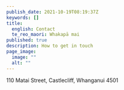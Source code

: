 ```yaml
---
publish_date: 2021-10-19T08:19:37Z
keywords: []
title:
  english: Contact
  te_reo_maori: Whakapā mai
published: true
description: How to get in touch
page_image:
  image: ""
  alt: ""
---
```

110 Matai Street, Castlecliff, Whanganui 4501
